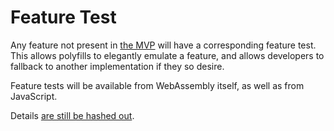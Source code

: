 # Feature Test

Any feature not present in [the MVP](MVP.md) will have a corresponding feature
test. This allows polyfills to elegantly emulate a feature, and allows
developers to fallback to another implementation if they so desire.

Feature tests will be available from WebAssembly itself, as well as from
JavaScript.

Details
[are still be hashed out](https://github.com/WebAssembly/spec/issues/90).
